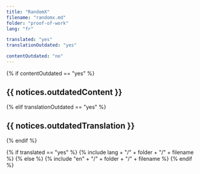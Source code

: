 ```yaml
---
title: "RandomX"
filename: "randomx.md"
folder: "proof-of-work"
lang: "fr"

translated: "yes"
translationOutdated: "yes"

contentOutdated: "no"
---
```


<!-- If the English version is outdated, all versions (for all languages) will be outdated. No need to check the state of the translations. -->
{% if contentOutdated == "yes" %}
## **{{ notices.outdatedContent }}**

<!-- If page is translated but the English version got updated, the translation is outdated -->
{% elif translationOutdated == "yes" %}
## **{{ notices.outdatedTranslation }}**
{% endif %}

<!-- Show the body -->
{% if translated == "yes" %}
  {% include lang + "/" + folder + "/" + filename %}
{% else %}
  {% include "en" + "/" + folder + "/" + filename %}
{% endif %}
